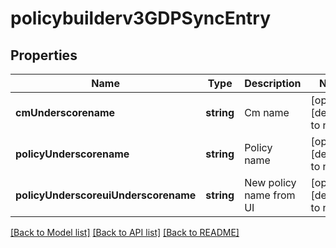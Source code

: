 # policybuilderv3GDPSyncEntry

## Properties
Name | Type | Description | Notes
------------ | ------------- | ------------- | -------------
**cmUnderscorename** | **string** | Cm name | [optional] [default to null]
**policyUnderscorename** | **string** | Policy name | [optional] [default to null]
**policyUnderscoreuiUnderscorename** | **string** | New policy name from UI | [optional] [default to null]

[[Back to Model list]](../README.md#documentation-for-models) [[Back to API list]](../README.md#documentation-for-api-endpoints) [[Back to README]](../README.md)


